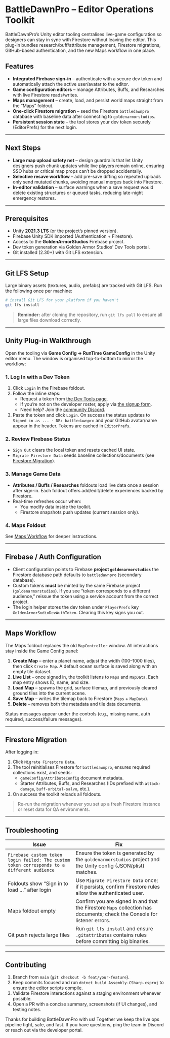 # BattleDawnPro – Editor Operations Toolkit

BattleDawnPro’s Unity editor tooling centralises live-game configuration so designers can stay in sync with Firestore without leaving the editor. This plug-in bundles research/buff/attribute management, Firestore migrations, GitHub-based authentication, and the new Maps workflow in one place.


## Features

- **Integrated Firebase sign-in** – authenticate with a secure dev token and automatically attach the active user/avatar to the editor.
- **Game configuration editors** – manage Attributes, Buffs, and Researches with live Firestore reads/writes.
- **Maps management** – create, load, and persist world maps straight from the “Maps” foldout.
- **One-click Firestore migration** – seed the Firestore `battledawnpro` database with baseline data after connecting to `goldenarmorstudios`.
- **Persistent session state** – the tool stores your dev token securely (EditorPrefs) for the next login.

---

## Next Steps

- **Large map upload safety net** – design guardrails that let Unity designers push chunk updates while live players remain online, ensuring SSO hubs or critical map props can’t be dropped accidentally.
- **Selective resave workflow** – add pre-save diffing so repeated uploads only send mutated chunks, avoiding manual merges back into Firestore.
- **In-editor validation** – surface warnings when a save request would delete existing structures or queued tasks, reducing late-night emergency restores.

---

## Prerequisites

- Unity **2021.3 LTS** (or the project’s pinned version).  
- Firebase Unity SDK imported (Authentication + Firestore).  
- Access to the **GoldenArmorStudios** Firebase project.  
- Dev token generation via Golden Armor Studios’ Dev Tools portal.  
- Git installed (2.30+) with Git LFS extension.

---

## Git LFS Setup

Large binary assets (textures, audio, prefabs) are tracked with Git LFS. Run the following once per machine:

```bash
# install Git LFS for your platform if you haven't
git lfs install

```

> **Reminder:** after cloning the repository, run `git lfs pull` to ensure all large files download correctly.

---

## Unity Plug-in Walkthrough

Open the tooling via **Game Config → RunTime GameConfig** in the Unity editor menu. The window is organised top-to-bottom to mirror the workflow:

### 1. Log In with a Dev Token

1. Click `Login` in the Firebase foldout.  
2. Follow the inline steps:
   - Request a token from [the Dev Tools page](https://goldenarmorstudio.art/dev-tools).  
   - If you’re not on the developer roster, apply via [the signup form](https://goldenarmorstudio.art/join-team).  
   - Need help? Join the [community Discord](https://goldenarmorstudio.art/community).  
3. Paste the token and click `Login`. On success the status updates to `Signed in as ... · DB: battledawnpro` and your GitHub avatar/name appear in the header. Tokens are cached in `EditorPrefs`.

### 2. Review Firebase Status

- `Sign Out` clears the local token and resets cached UI state.  
- `Migrate Firestore Data` seeds baseline collections/documents (see [Firestore Migration](#firestore-migration)).

### 3. Manage Game Data

- **Attributes / Buffs / Researches** foldouts load live data once a session after sign-in. Each foldout offers add/edit/delete experiences backed by Firestore.
- Real-time refreshes occur when:
  - You modify data inside the toolkit.  
  - Firestore snapshots push updates (current session only).

### 4. Maps Foldout

See [Maps Workflow](#maps-workflow) for deeper instructions.

---

## Firebase / Auth Configuration

- Client configuration points to Firebase **project `goldenarmorstudios`** the Firestore database path defaults to `battledawnpro` (secondary database).
- Custom tokens **must** be minted by the same Firebase project (`goldenarmorstudios`). If you see “token corresponds to a different audience,” reissue the token using a service account from the correct project.
- The login helper stores the dev token under `PlayerPrefs` key `GoldenArmorSudioDevAuthToken`. Clearing this key signs you out.

---

## Maps Workflow

The Maps foldout replaces the old `MapController` window. All interactions stay inside the Game Config panel:

1. **Create Map** – enter a planet name, adjust the width (100–1000 tiles), then click `Create Map`. A default ocean surface is saved along with an empty tile dataset.
2. **Live List** – once signed in, the toolkit listens to `Maps` and `MapData`. Each map entry shows ID, name, and size.
3. **Load Map** – spawns the grid, surface tilemap, and previously cleared ground tiles into the current scene.
4. **Save Map** – writes the tilemap back to Firestore (`Maps` + `MapData`).
5. **Delete** – removes both the metadata and tile data documents.

Status messages appear under the controls (e.g., missing name, auth required, success/failure messages).

---

## Firestore Migration

After logging in:

1. Click `Migrate Firestore Data`.  
2. The tool reinitialises Firestore for `battledawnpro`, ensures required collections exist, and seeds:
   - `gameConfig/AttributeConfig` document metadata.  
   - Starter Attributes, Buffs, and Researches (IDs prefixed with `attack-damage`, `buff-orbital-salvo`, etc.).
3. On success the toolkit reloads all foldouts.

> Re-run the migration whenever you set up a fresh Firestore instance or reset data for QA environments.

---

## Troubleshooting

| Issue | Fix |
|-------|-----|
| `Firebase custom token login failed: The custom token corresponds to a different audience` | Ensure the token is generated by the `goldenarmorstudios` project and the Unity config (JSON/plist) matches. |
| Foldouts show “Sign in to load …” after login | Use `Migrate Firestore Data` once; if it persists, confirm Firestore rules allow the authenticated user. |
| Maps foldout empty | Confirm you are signed in and that the Firestore `Maps` collection has documents; check the Console for listener errors. |
| Git push rejects large files | Run `git lfs install` and ensure `.gitattributes` contains rules before committing big binaries. |

---

## Contributing

1. Branch from `main` (`git checkout -b feat/your-feature`).  
2. Keep commits focused and run `dotnet build Assembly-CSharp.csproj` to ensure the editor scripts compile.  
3. Validate Firestore interactions against a staging environment whenever possible.  
4. Open a PR with a concise summary, screenshots (if UI changes), and testing notes.

Thanks for building BattleDawnPro with us! Together we keep the live ops pipeline tight, safe, and fast. If you have questions, ping the team in Discord or reach out via the developer portal.
